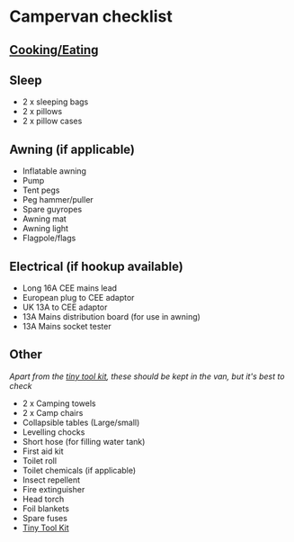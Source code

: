 # Campervan checklist

## [Cooking/Eating](./camper_cooking.md)

## Sleep

- 2 x sleeping bags
- 2 x pillows
- 2 x pillow cases
  
## Awning (if applicable)

- Inflatable awning
- Pump
- Tent pegs
- Peg hammer/puller
- Spare guyropes
- Awning mat
- Awning light
- Flagpole/flags

## Electrical (if hookup available)

- Long 16A CEE mains lead
- European plug to CEE adaptor
- UK 13A to CEE adaptor
- 13A Mains distribution board (for use in awning)
- 13A Mains socket tester

## Other

_Apart from the [tiny tool kit](https://tinytoolk.it/), these should be kept in the van, but it's best to check_

- 2 x Camping towels
- 2 x Camp chairs
- Collapsible tables (Large/small)
- Levelling chocks
- Short hose (for filling water tank)
- First aid kit
- Toilet roll
- Toilet chemicals (if applicable)
- Insect repellent
- Fire extinguisher
- Head torch
- Foil blankets
- Spare fuses
- [Tiny Tool Kit](./tiny_toolkit.md)
